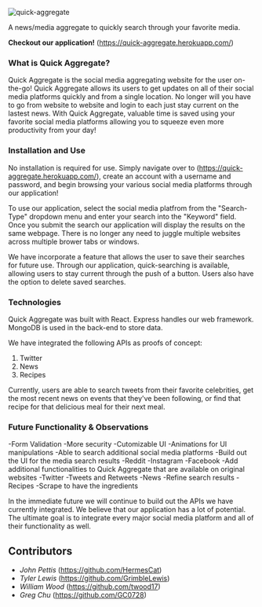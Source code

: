 ![quick-aggregate](https://user-images.githubusercontent.com/46881872/61678065-cb44c400-accf-11e9-80cc-55083c1d55af.PNG)

A news/media aggregate to quickly search through your favorite media.

**Checkout our application!** (https://quick-aggregate.herokuapp.com/)

### What is Quick Aggregate?
Quick Aggregate is the social media aggregating website for the user on-the-go! Quick Aggregate allows its users to get updates on all of their social media platforms quickly and from a single location. No longer will you have to go from website to website and login to each just stay current on the lastest news. With Quick Aggregate, valuable time is saved using your favorite social media platforms allowing you to squeeze even more productivity from your day! 

### Installation and Use
No installation is required for use. Simply navigate over to (https://quick-aggregate.herokuapp.com/), create an account with a username and password, and begin browsing your various social media platforms through our application! 

To use our application, select the social media platfrom from the "Search-Type" dropdown menu and enter your search into the "Keyword" field. Once you submit the search our application will display the results on the same webpage. There is no longer any need to juggle multiple websites across multiple brower tabs or windows. 

We have incorporate a feature that allows the user to save their searches for future use. Through our application, quick-searching is available, allowing users to stay current through the push of a button. Users also have the option to delete saved searches. 

### Technologies
Quick Aggregate was built with React. Express handles our web framework. MongoDB is used in the back-end to store data.

We have integrated the following APIs as proofs of concept:

1. Twitter
2. News
3. Recipes

Currently, users are able to search tweets from their favorite celebrities, get the most recent news on events that they've been following, or find that recipe for that delicious meal for their next meal. 

### Future Functionality & Observations
-Form Validation
-More security
-Cutomizable UI
-Animations for UI manipulations
-Able to search additional social media platforms
-Build out the UI for the media search results
    -Reddit
    -Instagram
    -Facebook
-Add additional functionalities to Quick Aggregate that are available on original websites
    -Twitter
        -Tweets and Retweets
    -News
        -Refine search results
    -Recipes
        -Scrape to have the ingredients

In the immediate future we will continue to build out the APIs we have currently integrated. We believe that our application has a lot of potential. The ultimate goal is to integrate every major social media platform and all of their functionality as well. 



## Contributors
* *John Pettis* (https://github.com/HermesCat)
* *Tyler Lewis* (https://github.com/GrimbleLewis)
* *William Wood* (https://github.com/twood17)
* *Greg Chu* (https://github.com/GC0728)
